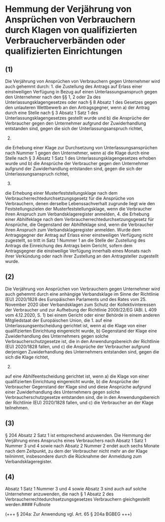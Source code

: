 # Hemmung der Verjährung von Ansprüchen von Verbrauchern durch Klagen von qualifizierten Verbraucherverbänden oder qualifizierten Einrichtungen



## (1)

 Die Verjährung von Ansprüchen von Verbrauchern gegen Unternehmer wird auch gehemmt durch:  1.
 die Zustellung des Antrags auf Erlass einer einstweiligen Verfügung in Bezug auf einen Unterlassungsanspruch gegen den Unternehmer nach den §§ 1, 2 oder 2a des Unterlassungsklagengesetzes oder nach § 8 Absatz 1 des Gesetzes gegen den unlauteren Wettbewerb an den Antragsgegner, wenn  a)
 der Antrag durch eine Stelle nach § 3 Absatz 1 Satz 1 des Unterlassungsklagengesetzes gestellt wurde und
 b)
 die Ansprüche der Verbraucher gegen den Unternehmer aufgrund der Zuwiderhandlung entstanden sind, gegen die sich der Unterlassungsanspruch richtet,

 2.
 die Erhebung einer Klage zur Durchsetzung von Unterlassungsansprüchen nach Nummer 1 gegen den Unternehmer, wenn  a)
 die Klage durch eine Stelle nach § 3 Absatz 1 Satz 1 des Unterlassungsklagengesetzes erhoben wurde und
 b)
 die Ansprüche der Verbraucher gegen den Unternehmer aufgrund der Zuwiderhandlung entstanden sind, gegen die sich der Unterlassungsanspruch richtet,

 3.
 die Erhebung einer Musterfeststellungsklage nach dem Verbraucherrechtedurchsetzungsgesetz für die Ansprüche von Verbrauchern, denen derselbe Lebenssachverhalt zugrunde liegt wie den Feststellungszielen der Musterfeststellungsklage, wenn die Verbraucher ihren Anspruch zum Verbandsklageregister anmelden,
 4.
 die Erhebung einer Abhilfeklage nach dem Verbraucherrechtedurchsetzungsgesetz für Ansprüche, die Gegenstand der Abhilfeklage sind, wenn die Verbraucher ihren Anspruch zum Verbandsklageregister anmelden.
Wurde dem Antragsgegner der Antrag auf Erlass einer einstweiligen Verfügung nicht zugestellt, so tritt in Satz 1 Nummer 1 an die Stelle der Zustellung des Antrags die Einreichung des Antrags beim Gericht, sofern dem Antragsgegner die einstweilige Verfügung innerhalb eines Monats nach ihrer Verkündung oder nach ihrer Zustellung an den Antragsteller zugestellt wurde.

## (2)

 Die Verjährung von Ansprüchen von Verbrauchern gegen Unternehmer wird auch gehemmt durch eine anhängige Verbandsklage im Sinne der Richtlinie (EU) 2020/1828 des Europäischen Parlaments und des Rates vom 25. November 2020 über Verbandsklagen zum Schutz der Kollektivinteressen der Verbraucher und zur Aufhebung der Richtlinie 2009/22/EG (ABl. L 409 vom 4.12.2020, S. 1) bei einem Gericht oder einer Behörde in einem anderen Mitgliedstaat der Europäischen Union, die  1.
 auf eine Unterlassungsentscheidung gerichtet ist, wenn  a)
 die Klage von einer qualifizierten Einrichtung eingereicht wurde,
 b)
 Gegenstand der Klage eine Zuwiderhandlung des Unternehmers gegen solche Verbraucherschutzgesetze ist, die in den Anwendungsbereich der Richtlinie (EU) 2020/1828 fallen, und
 c)
 die Ansprüche der Verbraucher aufgrund derjenigen Zuwiderhandlung des Unternehmers entstanden sind, gegen die sich die Klage richtet,

 2.
 auf eine Abhilfeentscheidung gerichtet ist, wenn  a)
 die Klage von einer qualifizierten Einrichtung eingereicht wurde,
 b)
 die Ansprüche der Verbraucher Gegenstand der Klage sind und diese Ansprüche aufgrund einer Zuwiderhandlung des Unternehmers gegen solche Verbraucherschutzgesetze entstanden sind, die in den Anwendungsbereich der Richtlinie (EU) 2020/1828 fallen, und
 c)
 die Verbraucher an der Klage teilnehmen.



## (3)

 § 204 Absatz 2 Satz 1 ist entsprechend anzuwenden. Die Hemmung der Verjährung eines Anspruchs eines Verbrauchers nach Absatz 1 Satz 1 Nummer 3 und 4 sowie nach Absatz 2 Nummer 2 endet auch sechs Monate nach dem Zeitpunkt, zu dem der Verbraucher nicht mehr an der Klage teilnimmt, insbesondere durch die Rücknahme der Anmeldung zum Verbandsklageregister.

## (4)

 Absatz 1 Satz 1 Nummer 3 und 4 sowie Absatz 3 sind auch auf solche Unternehmer anzuwenden, die nach § 1 Absatz 2 des Verbraucherrechtedurchsetzungsgesetzes Verbrauchern gleichgestellt werden.#### Fußnote

(+++ § 204a: Zur Anwendung vgl. Art. 65 § 204a BGBEG +++) 

